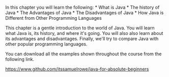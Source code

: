 In this chapter you will learn the following:
    * What is Java
    * The history of Java
    * The Advantages of Java
    * The Disadvantages of Java
    * How Java is Different from Other Programming Languages

This chapter is a gentle introduction to the world of Java. You will learn what
Java is, its history, and where it's going. You will also also learn about
its advantages and disadvantages. Finally, we'll try to compare Java with
other popular programming languages.

You can download all the examples shown throughout the course from the following
link.

https://www.github.com/itssamuelrowe/java-for-absolute-beginners
